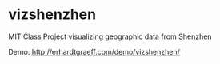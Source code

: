 vizshenzhen
===========

MIT Class Project visualizing geographic data from Shenzhen

Demo: http://erhardtgraeff.com/demo/vizshenzhen/
